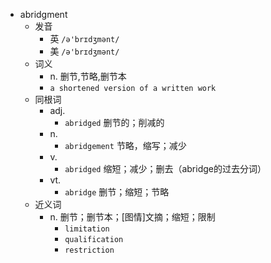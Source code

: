 - abridgment
  - 发音
    - 英 `/ə'brɪdʒmənt/`
    - 美 `/ə'brɪdʒmənt/`
  - 词义
    - n. 删节,节略,删节本
    - `a shortened version of a written work `
  - 同根词
    - adj.
      - `abridged` 删节的；削减的
    - n.
      - `abridgement` 节略，缩写；减少
    - v.
      - `abridged` 缩短；减少；删去（abridge的过去分词）
    - vt.
      - `abridge` 删节；缩短；节略
  - 近义词
    - n. 删节；删节本；[图情]文摘；缩短；限制
      - `limitation`
      - `qualification`
      - `restriction`

